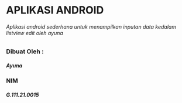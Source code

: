 # APLIKASI ANDROID
###### Aplikasi android sederhana untuk menampilkan inputan data kedalam listview edit oleh ayuna

### Dibuat Oleh :
##### Ayuna
### NIM
##### G.111.21.0015